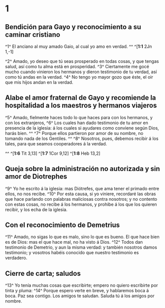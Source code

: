 # 1 
## Bendición para Gayo y reconocimiento a su caminar cristiano
^1^ El anciano al muy amado Gaio, al cual yo amo en verdad. 
^^ 
^[**1:1** 2Jn 1,-1]

^2^ Amado, yo deseo que tú seas prosperado en todas cosas, y que tengas salud, así como tu alma está en prosperidad. ^3^ Ciertamente me gocé mucho cuando vinieron los hermanos y dieron testimonio de tu verdad, así como tú andas en la verdad. ^4^ No tengo yo mayor gozo que éste, el oir que mis hijos andan en la verdad. 



## Alabe el amor fraternal de Gayo y recomiende la hospitalidad a los maestros y hermanos viajeros
^5^ Amado, fielmente haces todo lo que haces para con los hermanos, y con los extranjeros, ^6^ Los cuales han dado testimonio de tu amor en presencia de la iglesia: á los cuales si ayudares como conviene según Dios, harás bien. ^^ ^7^ Porque ellos partieron por amor de su nombre, no tomando nada de los Gentiles. ^^ ^8^ Nosotros, pues, debemos recibir á los tales, para que seamos cooperadores á la verdad. 

^^ 
^[**1:6** Tit 3,13] ^[**1:7** 1Cor 9,12] ^[**1:8** Heb 13,2]

## Queja sobre la administración no autorizada y sin amor de Diotrephes
^9^ Yo he escrito á la iglesia: mas Diótrefes, que ama tener el primado entre ellos, no nos recibe. ^10^ Por esta causa, si yo viniere, recordaré las obras que hace parlando con palabras maliciosas contra nosotros; y no contento con estas cosas, no recibe á los hermanos, y prohibe á los que los quieren recibir, y los echa de la iglesia. 



## Con el reconocimiento de Demetrius
^11^ Amado, no sigas lo que es malo, sino lo que es bueno. El que hace bien es de Dios: mas el que hace mal, no ha visto á Dios. ^12^ Todos dan testimonio de Demetrio, y aun la misma verdad: y también nosotros damos testimonio; y vosotros habéis conocido que nuestro testimonio es verdadero. 



## Cierre de carta; saludos
^13^ Yo tenía muchas cosas que escribirte; empero no quiero escribirte por tinta y pluma: ^14^ Porque espero verte en breve, y hablaremos boca á boca. Paz sea contigo. Los amigos te saludan. Saluda tú á los amigos por nombre. 
